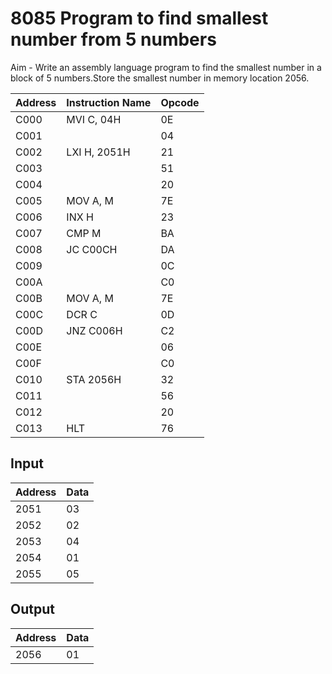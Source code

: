 # 8085 Program to find smallest number from 5 numbers

Aim - Write an assembly language program to find the smallest number in a block of 5 numbers.Store the smallest number in memory location 2056.

| Address | Instruction Name | Opcode  |
| ------- | ---------------- | ------- |
| C000    | MVI C, 04H       | 0E      |
| C001    |                  | 04      |
| C002    | LXI H, 2051H     | 21      |
| C003    |                  | 51      |
| C004    |                  | 20      |
| C005    | MOV A, M         | 7E      |
| C006    | INX H            | 23      |
| C007    | CMP M            | BA      |
| C008    | JC C00CH         | DA      |
| C009    |                  | 0C      |
| C00A    |                  | C0      |
| C00B    | MOV A, M         | 7E      |
| C00C    | DCR C            | 0D      |
| C00D    | JNZ C006H        | C2      |
| C00E    |                  | 06      |
| C00F    |                  | C0      |
| C010    | STA 2056H        | 32      |
| C011    |                  | 56      |
| C012    |                  | 20      |
| C013    | HLT              | 76      |

## Input
| Address | Data |
| ------- | -----|
| 2051    | 03   |
| 2052    | 02   |
| 2053    | 04   |
| 2054    | 01   |
| 2055    | 05   |

## Output

| Address | Data |
| ------- | -----|
| 2056    | 01   |


